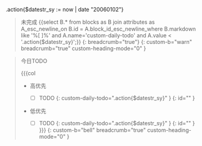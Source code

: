 .action{$datestr_sy := now | date "20060102"}

> 未完成
> {{select B.* from blocks as B join attributes as A_esc_newline_on B.id = A.block_id_esc_newline_where B.markdown like '%[ ]%' and A.name='custom-daily-todo' and A.value < '.action{$datestr_sy}';}}
> {: breadcrumb="true"}
{: custom-b="warn" breadcrumb="true" custom-heading-mode="0" }


> 今日TODO
>
> {{{col
> * 高优先
>
>   * [ ] TODO
>   {: custom-daily-todo=".action{$datestr_sy}" }
> {: id="" }
>
>
> * 低优先
>
>   * [ ] TODO
>   {: custom-daily-todo=".action{$datestr_sy}" }
> {: id="" }
> }}}
{: custom-b="bell" breadcrumb="true" custom-heading-mode="0" }
